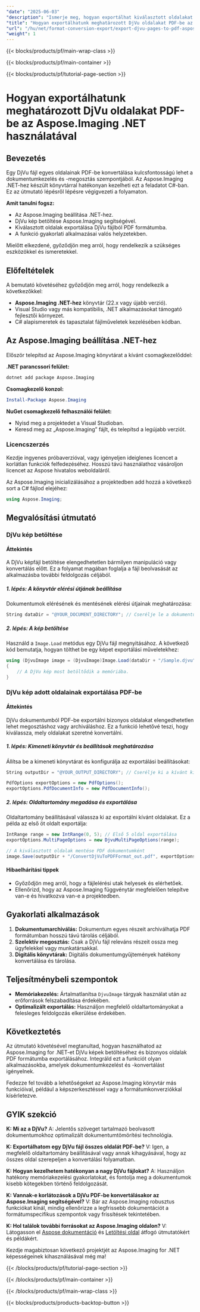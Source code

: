 ```yaml
---
"date": "2025-06-03"
"description": "Ismerje meg, hogyan exportálhat kiválasztott oldalakat DjVu fájlokból PDF-be az Aspose.Imaging for .NET használatával. Kövesse ezt a lépésről lépésre szóló útmutatót a dokumentumok zökkenőmentes konvertálásához."
"title": "Hogyan exportálhatunk meghatározott DjVu oldalakat PDF-be az Aspose.Imaging .NET használatával"
"url": "/hu/net/format-conversion-export/export-djvu-pages-to-pdf-aspose-imaging-net/"
"weight": 1
---
```


{{< blocks/products/pf/main-wrap-class >}}

{{< blocks/products/pf/main-container >}}

{{< blocks/products/pf/tutorial-page-section >}}
# Hogyan exportálhatunk meghatározott DjVu oldalakat PDF-be az Aspose.Imaging .NET használatával

## Bevezetés

Egy DjVu fájl egyes oldalainak PDF-be konvertálása kulcsfontosságú lehet a dokumentumkezelés és -megosztás szempontjából. Az Aspose.Imaging .NET-hez készült könyvtárral hatékonyan kezelheti ezt a feladatot C#-ban. Ez az útmutató lépésről lépésre végigvezeti a folyamaton.

**Amit tanulni fogsz:**
- Az Aspose.Imaging beállítása .NET-hez.
- DjVu kép betöltése Aspose.Imaging segítségével.
- Kiválasztott oldalak exportálása DjVu fájlból PDF formátumba.
- A funkció gyakorlati alkalmazásai valós helyzetekben.

Mielőtt elkezdené, győződjön meg arról, hogy rendelkezik a szükséges eszközökkel és ismeretekkel.

## Előfeltételek

A bemutató követéséhez győződjön meg arról, hogy rendelkezik a következőkkel:
- **Aspose.Imaging .NET-hez** könyvtár (22.x vagy újabb verzió).
- Visual Studio vagy más kompatibilis, .NET alkalmazásokat támogató fejlesztői környezet.
- C# alapismeretek és tapasztalat fájlműveletek kezelésében kódban.

## Az Aspose.Imaging beállítása .NET-hez

Először telepítsd az Aspose.Imaging könyvtárat a kívánt csomagkezelőddel:

**.NET parancssori felület:**
```bash
dotnet add package Aspose.Imaging
```

**Csomagkezelő konzol:**
```powershell
Install-Package Aspose.Imaging
```

**NuGet csomagkezelő felhasználói felület:**
- Nyisd meg a projektedet a Visual Studioban.
- Keresd meg az „Aspose.Imaging” fájlt, és telepítsd a legújabb verziót.

### Licencszerzés

Kezdje ingyenes próbaverzióval, vagy igényeljen ideiglenes licencet a korlátlan funkciók felfedezéséhez. Hosszú távú használathoz vásároljon licencet az Aspose hivatalos weboldaláról.

Az Aspose.Imaging inicializálásához a projektedben add hozzá a következő sort a C# fájlod elejéhez:

```csharp
using Aspose.Imaging;
```

## Megvalósítási útmutató

### DjVu kép betöltése

#### Áttekintés
A DjVu képfájl betöltése elengedhetetlen bármilyen manipuláció vagy konvertálás előtt. Ez a folyamat magában foglalja a fájl beolvasását az alkalmazásba további feldolgozás céljából.

##### 1. lépés: A könyvtár elérési útjának beállítása

Dokumentumok elérésének és mentésének elérési útjainak meghatározása:

```csharp
String dataDir = "@YOUR_DOCUMENT_DIRECTORY"; // Cserélje le a dokumentum könyvtárának elérési útjával
```

##### 2. lépés: A kép betöltése

Használd a `Image.Load` metódus egy DjVu fájl megnyitásához. A következő kód bemutatja, hogyan tölthet be egy képet exportálási műveletekhez:

```csharp
using (DjvuImage image = (DjvuImage)Image.Load(dataDir + "/Sample.djvu"))
{
    // A DjVu kép most betöltődik a memóriába.
}
```

### DjVu kép adott oldalainak exportálása PDF-be

#### Áttekintés
DjVu dokumentumból PDF-be exportálni bizonyos oldalakat elengedhetetlen lehet megosztáshoz vagy archiváláshoz. Ez a funkció lehetővé teszi, hogy kiválassza, mely oldalakat szeretné konvertálni.

##### 1. lépés: Kimeneti könyvtár és beállítások meghatározása

Állítsa be a kimeneti könyvtárat és konfigurálja az exportálási beállításokat:

```csharp
String outputDir = "@YOUR_OUTPUT_DIRECTORY"; // Cserélje ki a kívánt kimeneti útvonalra

PdfOptions exportOptions = new PdfOptions();
exportOptions.PdfDocumentInfo = new PdfDocumentInfo();
```

##### 2. lépés: Oldaltartomány megadása és exportálása

Oldaltartomány beállításával válassza ki az exportálni kívánt oldalakat. Ez a példa az első öt oldalt exportálja:

```csharp
IntRange range = new IntRange(0, 5); // Első 5 oldal exportálása
exportOptions.MultiPageOptions = new DjvuMultiPageOptions(range);

// A kiválasztott oldalak mentése PDF dokumentumként
image.Save(outputDir + "/ConvertDjVuToPDFFormat_out.pdf", exportOptions);
```

#### Hibaelhárítási tippek
- Győződjön meg arról, hogy a fájlelérési utak helyesek és elérhetőek.
- Ellenőrizd, hogy az Aspose.Imaging függvénytár megfelelően telepítve van-e és hivatkozva van-e a projektedben.

## Gyakorlati alkalmazások

1. **Dokumentumarchiválás:** Dokumentum egyes részeit archiválhatja PDF formátumban hosszú távú tárolás céljából.
2. **Szelektív megosztás:** Csak a DjVu fájl releváns részeit ossza meg ügyfelekkel vagy munkatársakkal.
3. **Digitális könyvtárak:** Digitális dokumentumgyűjtemények hatékony konvertálása és tárolása.

## Teljesítménybeli szempontok

- **Memóriakezelés:** Ártalmatlanítsa `DjvuImage` tárgyak használat után az erőforrások felszabadítása érdekében.
- **Optimalizált exportálás:** Használjon megfelelő oldaltartományokat a felesleges feldolgozás elkerülése érdekében.

## Következtetés

Az útmutató követésével megtanultad, hogyan használhatod az Aspose.Imaging for .NET-et DjVu képek betöltéséhez és bizonyos oldalak PDF formátumba exportálásához. Integráld ezt a funkciót olyan alkalmazásokba, amelyek dokumentumkezelést és -konvertálást igényelnek.

Fedezze fel tovább a lehetőségeket az Aspose.Imaging könyvtár más funkcióival, például a képszerkesztéssel vagy a formátumkonverziókkal kísérletezve.

## GYIK szekció

**K: Mi az a DjVu?**
A: Jelentős szöveget tartalmazó beolvasott dokumentumokhoz optimalizált dokumentumtömörítési technológia.

**K: Exportálhatom egy DjVu fájl összes oldalát PDF-be?**
V: Igen, a megfelelő oldaltartomány beállításával vagy annak kihagyásával, hogy az összes oldal szerepeljen a konvertálási folyamatban.

**K: Hogyan kezelhetem hatékonyan a nagy DjVu fájlokat?**
A: Használjon hatékony memóriakezelési gyakorlatokat, és fontolja meg a dokumentumok kisebb kötegekben történő feldolgozását.

**K: Vannak-e korlátozások a DjVu PDF-be konvertálásakor az Aspose.Imaging segítségével?**
V: Bár az Aspose.Imaging robusztus funkciókat kínál, mindig ellenőrizze a legfrissebb dokumentációt a formátumspecifikus szempontok vagy frissítések tekintetében.

**K: Hol találok további forrásokat az Aspose.Imaging oldalon?**
V: Látogasson el [Aspose dokumentáció](https://reference.aspose.com/imaging/net/) és [Letöltési oldal](https://releases.aspose.com/imaging/net/) átfogó útmutatókért és példákért.

Kezdje magabiztosan következő projektjét az Aspose.Imaging for .NET képességeinek kihasználásával még ma!

{{< /blocks/products/pf/tutorial-page-section >}}

{{< /blocks/products/pf/main-container >}}

{{< /blocks/products/pf/main-wrap-class >}}

{{< blocks/products/products-backtop-button >}}